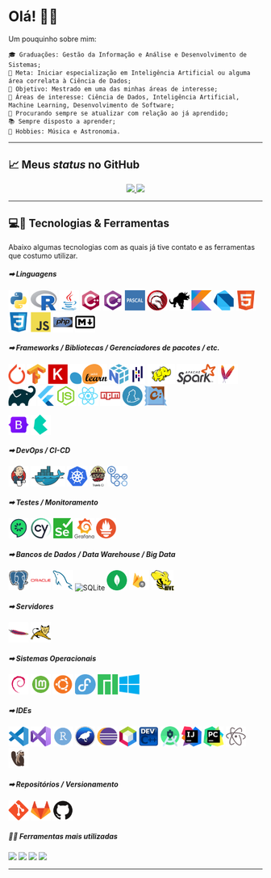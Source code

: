 <h1>Olá! &#x1F44B;&#x1F604;</h1>

Um pouquinho sobre mim:

    🎓 Graduações: Gestão da Informação e Análise e Desenvolvimento de Sistemas;
    🔬 Meta: Iniciar especialização em Inteligência Artificial ou alguma área correlata à Ciência de Dados;
    🔭 Objetivo: Mestrado em uma das minhas áreas de interesse;
    🤖 Áreas de interesse: Ciência de Dados, Inteligência Artificial, Machine Learning, Desenvolvimento de Software;
    📑 Procurando sempre se atualizar com relação ao já aprendido;
    📚 Sempre disposto a aprender;
    🎼 Hobbies: Música e Astronomia.

<hr>

<h2>&#x1F4C8; Meus <em>status</em> no GitHub</h2>
<div style="display: flex; justify-content: center;">
    <a href="https://github.com/luishpaiva">
    <img height="216em" src="https://github-readme-stats.vercel.app/api?username=luishpaiva&show_icons=true&include_all_commits=true&count_private=true"/>
    <img height="216em" src="https://github-readme-stats.vercel.app/api/top-langs/?username=luishpaiva&layout=compact&langs_count=16"/></a>
</div>

<hr>

<h2>&#x1F4BB;&#x1F527; Tecnologias & Ferramentas</h2>
Abaixo algumas tecnologias com as quais já tive contato e as ferramentas que costumo utilizar.
<br/>

<h5>&#x27A1; Linguagens</h5>
<p float="left">
    <img src="./icons/python.svg" height="40px" alt="Python">
    <img src="./icons/r.svg" height="40px" alt="R">
    <img src="./icons/java.svg" height="40px" alt="Java">
    <img src="./icons/cplusplus.svg" height="40px" alt="C++">
    <img src="./icons/csharp.svg" height="40px" alt="C#">
    <img src="./icons/pascal.svg" height="40px" alt="Pascal">
    <img src="./icons/delphi.svg" height="40px" alt="Delphi">
    <img src="./icons/cobol.svg" height="40px" alt="COBOL">
    <img src="./icons/kotlin.svg" height="40px" alt="Kotlin">
    <img src="./icons/dart.svg" height="40px" alt="Dart">
    <img src="./icons/html5.svg" height="40px" alt="HTML5">
    <img src="./icons/css3.svg" height="40px" alt="CSS3">
    <img src="./icons/javascript.svg" height="40px" alt="JavaScript/ECMAScript">
    <img src="./icons/php.svg" height="40px" alt="PHP">
    <img src="./icons/markdown.svg" height="40px" alt="Markdown">
</p>

<h5>&#x27A1; Frameworks / Bibliotecas / Gerenciadores de pacotes / etc.</h5>
<p float="left">
    <img src="./icons/pytorch.svg" height="40px" alt="PyTorch">
    <img src="./icons/tensorflow.svg" height="40px" alt="Tensorflow">
    <img src="./icons/keras.svg" height="40px" alt="Keras">
    <img src="./icons/scikitlearn.svg" height="40px" alt="Scikit Learn">
    <img src="./icons/numpy.svg" height="40px" alt="NumPy">
    <img src="./icons/pandas.svg" height="40px" alt="Pandas">
    <img src="./icons/hadoop.svg" height="40px" alt="Apache hadoop">
    <img src="./icons/spark.svg" height="40px" alt="Apache Spark">
    <img src="./icons/maven.svg" height="40px" alt="Apache Maven">
    <img src="./icons/gradle.svg" height="40px" alt="Gradle">
    <img src="./icons/flutter.svg" height="40px" alt="Flutter">
    <img src="./icons/nodejs.svg" height="40px" alt="Node.js">
    <img src="./icons/react.svg" height="40px" alt="React">
    <img src="./icons/npm.svg" height="40px" alt="npm">
    <img src="./icons/yarn.svg" height="40px" alt="yarn">
    <img src="./icons/chocolatey.svg" height="40px" alt="Chocolatey">
</p>
<p float="left">
    <img src="./icons/bootstrap.svg" height="40px" alt="Bootstrap">
    <img src="./icons/bulma.svg" height="40px" alt="Bulma">
</p>

<h5>&#x27A1; DevOps / CI-CD</h5>
<p float="left">
    <img src="./icons/jenkins.svg" height="40px" alt="Jenkins">
    <img src="./icons/docker.svg" height="40px" alt="Docker">
    <img src="./icons/kubernetes.svg" height="40px" alt="Kubernetes - K8S =]">
    <img src="./icons/travisci.svg" height="40px" alt="Travis CI">
    <img src="./icons/githubactions.svg" height="40px" alt="GitHub Actions">
</p>

<h5>&#x27A1; Testes / Monitoramento</h5>
<p float="left">
    <img src="./icons/cucumber.svg" height="40px" alt="Cucumber">
    <img src="./icons/cypress.svg" height="40px" alt="Cypress App">
    <img src="./icons/selenium.svg" height="40px" alt="Selenium">
    <img src="./icons/grafana.svg" height="40px" alt="Grafana">
    <img src="./icons/prometheus.svg" height="40px" alt="Prometheus">
</p>

<h5>&#x27A1; Bancos de Dados / Data Warehouse / Big Data</h5>
<p float="left">
    <img src="./icons/postgresql.svg" height="40px" alt="PostGreSQL">
    <img src="./icons/oracle.svg" height="40px" alt="Oracle Database">
    <img src="./icons/mysql.svg" height="40px" alt="MySQL">
    <img src="./icons/sqlite.svg" height="40px" alt="SQLite">
    <img src="./icons/mongodb.svg" height="40px" alt="MongoDB">
    <img src="./icons/firestore.svg" height="40px" alt="Firestore">
    <img src="./icons/hive.svg" height="40px" alt="Apache Hive">
</p>

<h5>&#x27A1; Servidores</h5>
<p float="left">
    <img src="./icons/apache.svg" height="40px" alt="Apache">
    <img src="./icons/tomcat.svg" height="40px" alt="Tomcat">
</p>

<h5>&#x27A1; Sistemas Operacionais</h5>
<p float="left">
    <img src="./icons/debian.svg" height="40px" alt="GNU/Linux Debian">
    <img src="./icons/mint.svg" height="40px" alt="GNU/Linux Mint">
    <img src="./icons/ubuntu.svg" height="40px" alt="GNU/Linux Ubuntu">
    <img src="./icons/fedora.svg" height="40px" alt="GNU/Linux Fedora">
    <img src="./icons/manjaro.svg" height="40px" alt="GNU/Linux Manjaro">
    <img src="./icons/windows.svg" height="40px" alt="Microsoft Windows 10">
</p>

<h5>&#x27A1; IDEs</h5>
<p float="left">
    <img src="./icons/vscode.svg" height="40px" alt="Visual Studio Code">
    <img src="./icons/visualstudio.svg" height="40px" alt="Visual Studio">
    <img src="./icons/rstudio.svg" height="40px" alt="RStudio">
    <img src="./icons/weka.svg" height="40px" alt="Weka 3">
    <img src="./icons/eclipse.svg" height="40px" alt="Eclipse">
    <img src="./icons/netbeans.svg" height="40px" alt="Apache NetBeans">
    <img src="./icons/devc++.svg" height="40px" alt="Dev C++">
    <img src="./icons/androidstudio.svg" height="40px" alt="Android Studio">
    <img src="./icons/intellij.svg" height="40px" alt="IntelliJ IDEA">
    <img src="./icons/pycharm.svg" height="40px" alt="PyCharm">
    <img src="./icons/atom.svg" height="40px" alt="Atom">
    <img src="./icons/dbeaver.svg" height="40px" alt="DBeaver">
</p>

<h5>&#x27A1; Repositórios / Versionamento</h5>
<p float="left">
    <img src="./icons/git.svg" height="40px" alt="Git">
    <img src="./icons/gitlab.svg" height="40px" alt="GitLab">
    <img src="./icons/github.svg" height="40px" alt="GitHub">
</p>

<h5>&#x1F468;&#x200D;&#x1F4BB; Ferramentas mais utilizadas</h5>

![](https://img.shields.io/badge/OS-Windows-informational?style=flat&logo=windows&logoColor=white&color=blue) ![](https://img.shields.io/badge/IDE-Visual_Studio_Code-informational?style=flat&logo=visualstudiocode&logoColor=white&color=blue) ![](https://img.shields.io/badge/DataBase-PostgreSQL-informational?style=flat&logo=postgresql&logoColor=white&color=blue) ![](https://img.shields.io/badge/Version_Control-GitLab&GitHub-informational?style=flat&logo=git&logoColor=white&color=blue)

<hr>